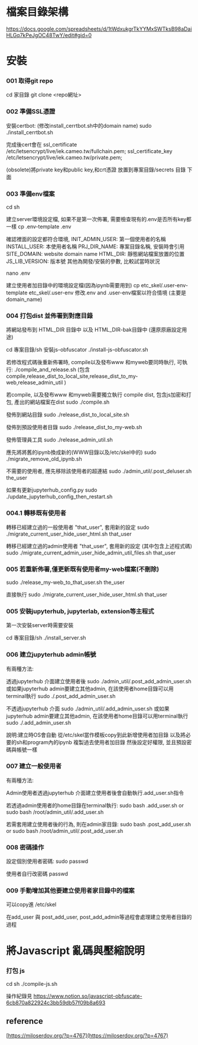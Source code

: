 # 檔案目錄架構
https://docs.google.com/spreadsheets/d/1tWdxukgrTkYYMxSWTksB98aDaiHLGq7kPeJgOC48TwY/edit#gid=0

# 安裝
### 001 取得git repo
cd 家目錄
git clone <repo網址> 

### 002 準備SSL憑證
安裝certbot:
(修改install_cerrtbot.sh中的domain name)
sudo ./install_cerrtbot.sh

完成後cert會在
ssl_certificate /etc/letsencrypt/live/iek.cameo.tw/fullchain.pem;
ssl_certificate_key /etc/letsencrypt/live/iek.cameo.tw/private.pem;

(obsolete)將private key和public key,和crt憑證 放置到專案目錄/secrets 目錄 下面

### 003 準備env檔案

cd sh

建立server環境設定檔, 如果不是第一次佈署, 需要檢查現有的.env是否所有key都一樣
cp .env-template .env

確認裡面的設定都符合環境, 
INIT_ADMIN_USER: 第一個使用者的名稱
INSTALL_USER: 本使用者名稱
PRJ_DIR_NAME: 專案目錄名稱, 安裝時會引用
SITE_DOMAIN: website domain name
HTML_DIR: 靜態網站檔案放置的位置
JS_LIB_VERSION: 版本號
其他為開發/安裝的參數, 比較試當時狀況

nano .env


建立使用者加目錄中的環境設定檔(因為ipynb需要用到)
cp etc_skel/.user-env-template etc_skel/.user-env
修改.env and .user-env檔案以符合情境 (主要是domain_name)


### 004 打包dist 並佈署到對應目錄
將網站發布到 HTML_DIR 目錄中
以及 HTML_DIR-bak目錄中 (還原原廠設定用途)

cd 專案目錄/sh 
安裝js-obfuscator
./install-js-obfuscator.sh

若修改程式碼後重新佈署時, compile以及發布www 和myweb要同時執行, 可執行:
./compile_and_release.sh 
(包含 compile,release_dist_to_local_site,release_dist_to_my-web,release_admin_util )


若compile, 以及發布www 和myweb需要獨立執行
compile dist, 包含js加密和打包, 產出的網站檔案在dist
sudo ./compile.sh

發佈到網站目錄
sudo ./release_dist_to_local_site.sh

發佈到預設使用者目錄
sudo ./release_dist_to_my-web.sh

發佈管理員工具
sudo ./release_admin_util.sh

應先將將舊的ipynb換成新的(WWW目錄以及/etc/skel中的)
sudo ./migrate_remove_old_ipynb.sh


不需要的使用者, 應先移除該使用者的超連結
sudo ./admin_util/.post_deluser.sh the_user

如果有更新jupyterhub_config.py
sudo ./update_jupyterhub_config_then_restart.sh

### 004.1 轉移既有使用者

轉移已經建立過的一般使用者 "that_user", 套用新的設定
sudo ./migrate_current_user_hide_user_html.sh that_user

轉移已經建立過的admin使用者 "that_user", 套用新的設定 (其中包含上述程式碼)
sudo ./migrate_current_admin_user_hide_admin_util_files.sh that_user


### 005 若重新佈署,僅更新既有使用者my-web檔案(不刪除)
sudo ./release_my-web_to_that_user.sh the_user

直接執行
sudo ./migrate_current_user_hide_user_html.sh that_user



### 005 安裝jupyterhub, jupyterlab, extension等主程式
第一次安裝server時需要安裝

cd 專案目錄/sh 
./install_server.sh

### 006 建立jupyterhub admin帳號
有兩種方法:

透過jupyterhub 介面建立使用者後
sudo ./admin_util/.post_add_admin_user.sh <username>
或如果jupyterhub admin要建立其他admin, 在該使用者home目錄可以用terminal執行
sudo ./.post_add_admin_user.sh <username>

不透過jupyterhub 介面
sudo ./admin_util/.add_admin_user.sh <username>
或如果jupyterhub admin要建立其他admin, 在該使用者home目錄可以用terminal執行
sudo ./.add_admin_user.sh <username>


說明:建立時OS會自動 從/etc/skel當作模板copy到此新增使用者加目錄
以及將必要的sh和program內的ipynb 複製過去使用者加目錄
然後設定好權限, 並且預設密碼與帳號一樣



### 007 建立一般使用者
有兩種方法:

Admin使用者透過jupyterhub 介面建立使用者後會自動執行.add_user.sh指令

若透過admin使用者的home目錄在terminal執行:
sudo bash .add_user.sh <username>
or
sudo bash /root/admin_util/.add_user.sh <username>

若需套用建立使用者後的行為, 則在admin家目錄:
sudo bash .post_add_user.sh <username>
or
sudo bash /root/admin_util/.post_add_user.sh <username>


### 008 密碼操作
設定個別使用者密碼:
sudo passwd <username>

使用者自行改密碼
passwd <username>

### 009 手動增加其他要建立使用者家目錄中的檔案
可以copy進 /etc/skel

在add_user 與 post_add_user, post_add_admin等過程會處理建立使用者目錄的過程

# 將Javascript 亂碼與壓縮說明
### 打包 js 
cd sh 
./compile-js.sh

操作紀錄見
https://www.notion.so/javascript-obfuscate-6cb870a822924c3bb59db57f09b8a693


## reference 
[https://miloserdov.org/?p=4767](https://miloserdov.org/?p=4767)

